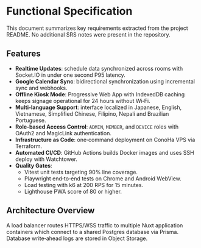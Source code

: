 # Functional Specification

This document summarizes key requirements extracted from the project README. No additional SRS notes were present in the repository.

## Features
- **Realtime Updates**: schedule data synchronized across rooms with Socket.IO in under one second P95 latency.
- **Google Calendar Sync**: bidirectional synchronization using incremental sync and webhooks.
- **Offline Kiosk Mode**: Progressive Web App with IndexedDB caching keeps signage operational for 24 hours without Wi‑Fi.
- **Multi‑language Support**: interface localized in Japanese, English, Vietnamese, Simplified Chinese, Filipino, Nepali and Brazilian Portuguese.
- **Role‑based Access Control**: `ADMIN`, `MEMBER`, and `DEVICE` roles with OAuth2 and MagicLink authentication.
- **Infrastructure as Code**: one‑command deployment on ConoHa VPS via Terraform.
- **Automated CI/CD**: GitHub Actions builds Docker images and uses SSH deploy with Watchtower.
- **Quality Gates**:
  - Vitest unit tests targeting 90% line coverage.
  - Playwright end‑to‑end tests on Chrome and Android WebView.
  - Load testing with k6 at 200 RPS for 15 minutes.
  - Lighthouse PWA score of 80 or higher.

## Architecture Overview
A load balancer routes HTTPS/WSS traffic to multiple Nuxt application containers which connect to a shared Postgres database via Prisma. Database write‑ahead logs are stored in Object Storage.
